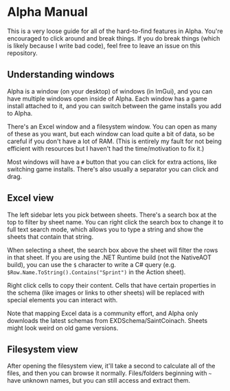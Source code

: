 # Alpha Manual

This is a very loose guide for all of the hard-to-find features in Alpha. You're encouraged to click around and break things. If you do break things (which is likely because I write bad code), feel free to leave an issue on this repository.

## Understanding windows

Alpha is a window (on your desktop) of windows (in ImGui), and you can have multiple windows open inside of Alpha. Each window has a game install attached to it, and you can switch between the game installs you add to Alpha.

There's an Excel window and a filesystem window. You can open as many of these as you want, but each window can load quite a bit of data, so be careful if you don't have a lot of RAM. (This is entirely my fault for not being efficient with resources but I haven't had the time/motivation to fix it.)

Most windows will have a `#` button that you can click for extra actions, like switching game installs. There's also usually a separator you can click and drag.

## Excel view

The left sidebar lets you pick between sheets. There's a search box at the top to filter by sheet name. You can right click the search box to change it to full text search mode, which allows you to type a string and show the sheets that contain that string.

When selecting a sheet, the search box above the sheet will filter the rows in that sheet. If you are using the .NET Runtime build (not the NativeAOT build), you can use the `$` character to write a C# query (e.g. `$Row.Name.ToString().Contains("Sprint")` in the Action sheet).

Right click cells to copy their content. Cells that have certain properties in the schema (like images or links to other sheets) will be replaced with special elements you can interact with.

Note that mapping Excel data is a community effort, and Alpha only downloads the latest schemas from EXDSchema/SaintCoinach. Sheets might look weird on old game versions.

## Filesystem view

After opening the filesystem view, it'll take a second to calculate all of the files, and then you can browse it normally. Files/folders beginning with `~` have unknown names, but you can still access and extract them.

